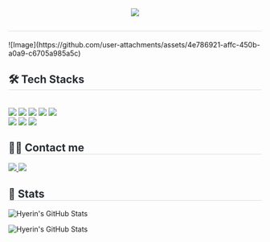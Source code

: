 <!--
**meowdevhyerin/meowdevhyerin** is a ✨ _special_ ✨ repository because its `README.md` (this file) appears on your GitHub profile.

Here are some ideas to get you started:

- 🔭 I’m currently working on ...
- 🌱 I’m currently learning ...
- 👯 I’m looking to collaborate on ...
- 🤔 I’m looking for help with ...
- 💬 Ask me about ...
- 📫 How to reach me: ...
- 😄 Pronouns: ...
- ⚡ Fun fact: ...
-->
<div align= "center">
    <img src="https://capsule-render.vercel.app/api?type=shark&color=0:f5cce0,100:ecc5c0&height=120&text=HELLO%20WORLD!&animation=blinking&fontColor=795353&fontSize=70" />
    </div>
    <div style="text-align: left;"> 
    <h2 style="border-bottom: 1px solid #d8dee4; color: #282d33;">  </h2>  
    <div style="font-weight: 700; font-size: 15px; text-align: left; color: #282d33;">  </div> 
    </div>
    ![Image](https://github.com/user-attachments/assets/4e786921-affc-450b-a0a9-c6705a985a5c)
    <div style="text-align: left;">
    <h2 style="border-bottom: 1px solid #d8dee4; color: #282d33;"> 🛠️ Tech Stacks </h2> <br> 
    <div style="margin: ; text-align: left;" "text-align: left;"> <img src="https://img.shields.io/badge/Tensorflow-FF6F00?style=flat&logo=Tensorflow&logoColor=white">
          <img src="https://img.shields.io/badge/Github-181717?style=flat&logo=Github&logoColor=white">
          <img src="https://img.shields.io/badge/C++-00599C?style=flat&logo=C%2B%2B&logoColor=white">
          <img src="https://img.shields.io/badge/Python-3776AB?style=flat&logo=Python&logoColor=white">
          <img src="https://img.shields.io/badge/PyTorch-EE4C2C?style=flat&logo=PyTorch&logoColor=white">
          <br/><img src="https://img.shields.io/badge/Notion-000000?style=flat&logo=Notion&logoColor=white">
          <img src="https://img.shields.io/badge/Slack-4A154B?style=flat&logo=Slack&logoColor=white">
          <img src="https://img.shields.io/badge/Javascript-F7DF1E?style=flat&logo=Javascript&logoColor=white">
          </div>
    </div>
    <div style="text-align: left;">
<h2 style="border-bottom: 1px solid #d8dee4; color: #282d33;"> 🧑‍💻 Contact me </h2>

<a href="mailto:meowdevhyerin@gmail.com">
    <img src="https://img.shields.io/badge/Gmail-EA4335?style=flat&logo=Gmail&logoColor=white">
</a>

<a href="https://hits.seeyoufarm.com">
    <img src="https://hits.seeyoufarm.com/api/count/incr/badge.svg?url=https%3A%2F%2Fgithub.com%2Fmeowdevhyerin%2F&count_bg=%23000000&title_bg=%23000000&icon=github.svg&icon_color=%23FFFFFF&title=GitHub&edge_flat=false"/>
</a>
</div>

<div style="text-align: left;">
<h2 style="border-bottom: 1px solid #d8dee4; color: #282d33;"> 🏅 Stats </h2>

![Hyerin's GitHub Stats](https://github-readme-stats.vercel.app/api?username=meowdevhyerin&bg_color=60,ffbdbd,a7e7ec&title_color=f708c3&text_color=f708c3)

![Hyerin's GitHub Stats](https://github-readme-stats.vercel.app/api?username=meowdevhyerin&show_icons=true&theme=neon)
</div>
    
